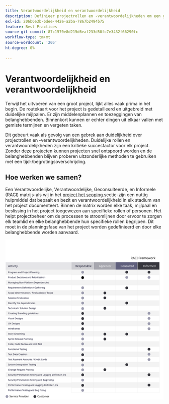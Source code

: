```yaml
---
title: Verantwoordelijkheid en verantwoordelijkheid
description: Definieer projectrollen en -verantwoordelijkheden om een geslaagde Adobe Commerce-implementatie te garanderen.
exl-id: 206b6e3b-6dee-442e-a2ba-7867b2494b75
feature: Best Practices
source-git-commit: 87c1570e8d215d6eaf233d50fc7e3432f66290fc
workflow-type: tm+mt
source-wordcount: '205'
ht-degree: 0%

---
```


# Verantwoordelijkheid en verantwoordelijkheid

Terwijl het uitvoeren van een groot project, lijkt alles vaak prima in het begin. De routekaart voor het project is gedetailleerd en uitgebreid met duidelijke mijlpalen. Er zijn middelenplannen en toezeggingen van belanghebbenden. Binnenkort kunnen er echter dingen uit elkaar vallen met gemiste termijnen en vergeten taken.

Dit gebeurt vaak als gevolg van een gebrek aan duidelijkheid over projectrollen en -verantwoordelijkheden. Duidelijke rollen en verantwoordelijkheden zijn een kritieke succesfactor voor elk project. Zonder deze projecten kunnen projecten snel ontspoord worden en de belanghebbenden blijven proberen uitzonderlijke methoden te gebruiken met een tijd-/begrotingsoverschrijding.

## Hoe werken we samen?

Een Verantwoordelijke, Verantwoordelijke, Geconsulteerde, en Informele (RACI) matrijs-als wij in het [ project het scoping ](../project-scope/deliverables.md) sectie-zijn een nuttig hulpmiddel dat bepaalt en bezit en verantwoordelijkheid in elk stadium van het project documenteert. Binnen de matrix worden elke taak, mijlpaal en beslissing in het project toegewezen aan specifieke rollen of personen. Het helpt projectbeheer om de processen te stroomlijnen door ervoor te zorgen elk teamlid en elke belanghebbende hun specifieke rollen begrijpen. Dit moet in de planningsfase van het project worden gedefinieerd en door elke belanghebbende worden aanvaard.

![ Lijst beschrijvend het RACI kader ](../../assets/playbooks/raci.svg)
